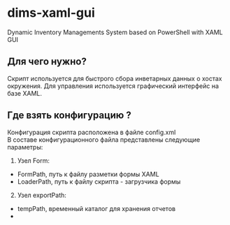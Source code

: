 # dims-xaml-gui
Dynamic Inventory Managements System based on PowerShell with XAML GUI
## Для чего нужно?
Скрипт используется для быстрого сбора инветарных данных о хостах окружения. Для управления используется графический интерфейс на базе XAML. 
## Где взять конфигурацию ?
Конфигурация скрипта расположена в файле config.xml  
В составе конфигурационного файла представлены следующие параметры:  
1. Узел Form:  
  - FormPath, путь к файлу разметки формы XAML
  - LoaderPath, путь к файлу скрипта - загрузчика формы
2. Узел exportPath:  
  - tempPath, временный каталог для хранения отчетов
  - 
